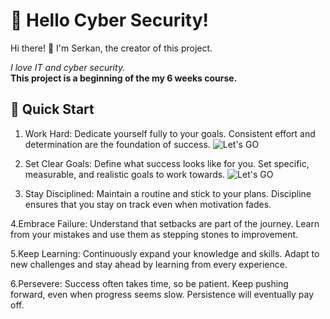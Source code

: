 
# 🌟 Hello Cyber Security!

Hi there! 👋 I'm Serkan, the creator of this project. <p>*I love IT and cyber security.*</br> **This project is a beginning of the my 6 weeks course.**<p>

## 🚀 Quick Start
1. Work Hard: Dedicate yourself fully to your goals. Consistent effort and determination are the foundation of success.
![Let's GO](https://www.psychologs.com/wp-content/uploads/2023/08/The-Psychology-Behind-Hard-work.jpg)

2. Set Clear Goals: Define what success looks like for you. Set specific, measurable, and realistic goals to work towards.
  ![Let's GO](https://miro.medium.com/v2/resize:fit:1400/format:webp/1*JondTJoF6_DBw4SjBbbr5Q.jpeg)

   
4. Stay Disciplined: Maintain a routine and stick to your plans. Discipline ensures that you stay on track even when motivation fades.

4.Embrace Failure: Understand that setbacks are part of the journey. Learn from your mistakes and use them as stepping stones to improvement.

5.Keep Learning: Continuously expand your knowledge and skills. Adapt to new challenges and stay ahead by learning from every experience.

6.Persevere: Success often takes time, so be patient. Keep pushing forward, even when progress seems slow. Persistence will eventually pay off.
